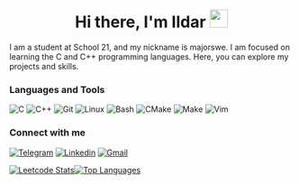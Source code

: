 <h1 align="center">Hi there, I'm Ildar 
<img src="https://github.com/blackcater/blackcater/raw/main/images/Hi.gif" height="32"/></h1>

I am a student at School 21, and my nickname is majorswe. 
I am focused on learning the C and C++ programming languages. 
Here, you can explore my projects and skills.

### Languages and Tools

![C](https://img.shields.io/badge/C-DD0031?style=flat-square&logo=C&logoColor=white)
![C++](https://img.shields.io/badge/C++-ea2845?style=flat-square&logo=Cplusplus&logoColor=white)
![Git](https://img.shields.io/badge/-Git-F05032?style=flat-square&logo=git&logoColor=white)
![Linux](https://img.shields.io/badge/Linux-430098?style=flat-square&logo=Linux&logoColor=white)
![Bash](https://img.shields.io/badge/Bash-311C87?style=flat-square&logo=Bash&logoColor=white)
![CMake](https://img.shields.io/badge/CMake-5849BE?style=flat-square&logo=CMake&logoColor=white)
![Make](https://img.shields.io/badge/Make-007ACC?style=flat-square&logo=Make&logoColor=white)
![Vim](https://img.shields.io/badge/Vim-1bd3f7?style=flat-square&logo=Vim&logoColor=white)

### Connect with me

[![Telegram](https://img.shields.io/badge/telegram-5849BE?style=for-the-badge&logo=telegram&logoColor=white)](https://t.me/lldarSR)
[![Linkedin](https://img.shields.io/badge/linkedin-blue?style=for-the-badge&logo=Linkedin&logoColor=white)](https://www.linkedin.com/in/ildar-stepanov-349bbb302/)
[![Gmail](https://img.shields.io/badge/gmail-ea2845?style=for-the-badge&logo=Gmail&logoColor=white)](https://www.linkedin.com/in/ildar-stepanov-349bbb302/)

<div style="display: flex; align-items: flex-start;">
  <div>
    <a href="https://leetcode.com/u/majorswe">
      <img src="https://leetcard.jacoblin.cool/majorswe" alt="Leetcode Stats" />
    </a>
  </div>
  <div>
    <a href="https://github.com/Ildarc4S">
      <img src="https://github-readme-stats.vercel.app/api/top-langs/?username=Ildarc4S&theme=dark&layout=compact" alt="Top Languages" />
    </a>
  </div>
</div>

